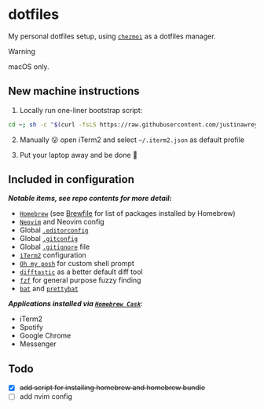 # dotfiles
My personal dotfiles setup, using [`chezmoi`](https://www.chezmoi.io/) as a dotfiles manager.

> [!WARNING]
> macOS only.

## New machine instructions

1. Locally run one-liner bootstrap script:
```bash
cd ~; sh -c "$(curl -fsLS https://raw.githubusercontent.com/justinawrey/dotfiles/main/bootstrap.sh)"
```

2. Manually :open_mouth: open iTerm2 and select `~/.iterm2.json` as default profile

3. Put your laptop away and be done :beers:

## Included in configuration

**_Notable items, see repo contents for more detail:_**

* [`Homebrew`](https://brew.sh/) (see [Brewfile](./dot_Brewfile) for list of packages installed by Homebrew)
* [`Neovim`](https://neovim.io/) and Neovim config
* Global [`.editorconfig`](https://editorconfig.org/)
* Global [`.gitconfig`](https://git-scm.com/docs/git-config)
* Global [`.gitignore`](https://git-scm.com/docs/gitignore/en) file
* [`iTerm2`](https://iterm2.com/) configuration
* [`Oh my posh`](https://ohmyposh.dev/) for custom shell prompt
* [`difftastic`](https://github.com/Wilfred/difftastic) as a better default diff tool
* [`fzf`](https://github.com/junegunn/fzf) for general purpose fuzzy finding
* [`bat`](https://github.com/sharkdp/bat) and [`prettybat`](https://github.com/eth-p/bat-extras/blob/master/doc/prettybat.md)

**_Applications installed via [`Homebrew Cask`](https://github.com/Homebrew/homebrew-cask)_**:
* iTerm2
* Spotify
* Google Chrome
* Messenger

## Todo

- [x] ~~add script for installing homebrew and homebrew bundle~~
- [ ] add nvim config

